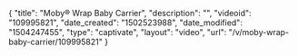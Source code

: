 {
    "title": "Moby&reg; Wrap Baby Carrier",
    "description": "",
    "videoid": "109995821",
    "date_created": "1502523988",
    "date_modified": "1504247455",
    "type": "captivate",
    "layout": "video",
    "url": "\/v\/moby-wrap-baby-carrier\/109995821"
}